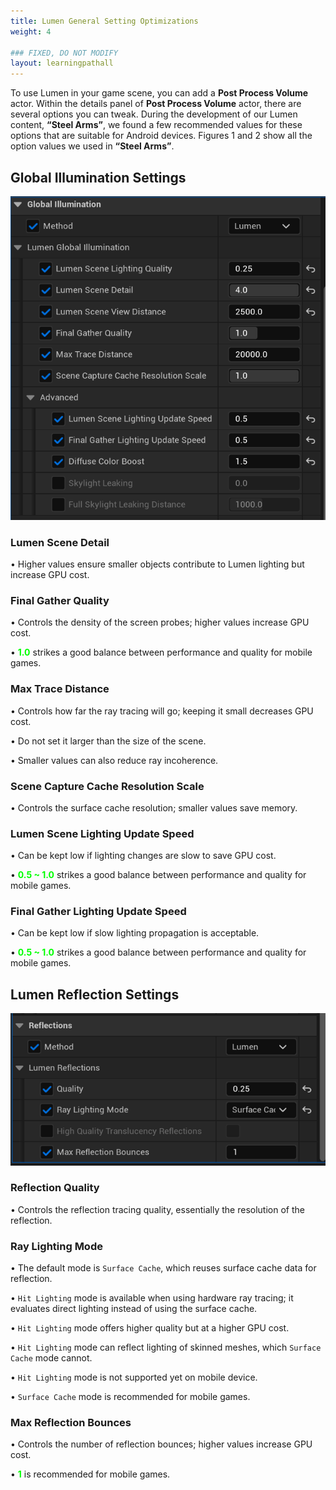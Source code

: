 ```yaml
---
title: Lumen General Setting Optimizations
weight: 4

### FIXED, DO NOT MODIFY
layout: learningpathall
---
```


To use Lumen in your game scene, you can add a **Post Process Volume** actor. Within the details panel of  **Post Process Volume** actor, there are several options you can tweak. During the development of our Lumen content, **“Steel Arms”**, we found a few recommended values for these options that are suitable for Android devices. Figures 1 and 2 show all the option values we used in **“Steel Arms”**.

## Global Illumination Settings
![](images/gl-setting.png "Figure1. These global illumination parameters are used in our Lumen content - Steel Arms.")

### Lumen Scene Detail
•	Higher values ensure smaller objects contribute to Lumen lighting but increase GPU cost.

### Final Gather Quality
•	Controls the density of the screen probes; higher values increase GPU cost.

•	<font color=#00FF00>**1.0**</font> strikes a good balance between performance and quality for mobile games.

### Max Trace Distance
•	Controls how far the ray tracing will go; keeping it small decreases GPU cost.

•	Do not set it larger than the size of the scene.

•	Smaller values can also reduce ray incoherence.

### Scene Capture Cache Resolution Scale
•	Controls the surface cache resolution; smaller values save memory.

### Lumen Scene Lighting Update Speed
•	Can be kept low if lighting changes are slow to save GPU cost.

•	<font color=#00FF00>**0.5 ~ 1.0**</font> strikes a good balance between performance and quality for mobile games.

### Final Gather Lighting Update Speed
•	Can be kept low if slow lighting propagation is acceptable.

•	<font color=#00FF00>**0.5 ~ 1.0**</font>  strikes a good balance between performance and quality for mobile games.
 
 ## Lumen Reflection Settings
![](images/reflection-setting.png "Figure 2. These reflection parameters are used in our Lumen content - Steel Arms.")

### Reflection Quality
•	Controls the reflection tracing quality, essentially the resolution of the reflection.

### Ray Lighting Mode
• The default mode is `Surface Cache`, which reuses surface cache data for reflection.

• `Hit Lighting` mode is available when using hardware ray tracing; it evaluates direct lighting instead of using the surface cache.

• `Hit Lighting` mode offers higher quality but at a higher GPU cost.

• `Hit Lighting` mode can reflect lighting of skinned meshes, which `Surface Cache` mode cannot.

• `Hit Lighting` mode is not supported yet on mobile device.

• `Surface Cache` mode is recommended for mobile games.

### Max Reflection Bounces
• Controls the number of reflection bounces; higher values increase GPU cost.

• <font color=#00FF00>**1**</font> is recommended for mobile games.